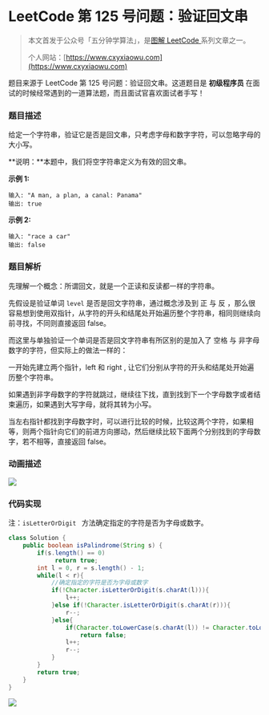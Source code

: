 # LeetCode 第 125 号问题：验证回文串

> 本文首发于公众号「五分钟学算法」，是[图解 LeetCode ](<https://github.com/MisterBooo/LeetCodeAnimation>)系列文章之一。
>
> 个人网站：[https://www.cxyxiaowu.com](https://www.cxyxiaowu.com)

题目来源于 LeetCode 第 125 号问题：验证回文串。这道题目是 **初级程序员** 在面试的时候经常遇到的一道算法题，而且面试官喜欢面试者手写！



### 题目描述

给定一个字符串，验证它是否是回文串，只考虑字母和数字字符，可以忽略字母的大小写。

**说明：**本题中，我们将空字符串定义为有效的回文串。

**示例 1:**

```
输入: "A man, a plan, a canal: Panama"
输出: true
```

**示例 2:**

```
输入: "race a car"
输出: false
```

### 题目解析

先理解一个概念：所谓回文，就是一个正读和反读都一样的字符串。

先假设是验证单词 `level` 是否是回文字符串，通过概念涉及到 正 与 反 ，那么很容易想到使用双指针，从字符的开头和结尾处开始遍历整个字符串，相同则继续向前寻找，不同则直接返回 false。

而这里与单独验证一个单词是否是回文字符串有所区别的是加入了 空格 与 非字母数字的字符，但实际上的做法一样的：

一开始先建立两个指针，left 和 right , 让它们分别从字符的开头和结尾处开始遍历整个字符串。

如果遇到非字母数字的字符就跳过，继续往下找，直到找到下一个字母数字或者结束遍历，如果遇到大写字母，就将其转为小写。

当左右指针都找到字母数字时，可以进行比较的时候，比较这两个字符，如果相等，则两个指针向它们的前进方向挪动，然后继续比较下面两个分别找到的字母数字，若不相等，直接返回 false。

### 动画描述

![](<https://bucket-1257126549.cos.ap-guangzhou.myqcloud.com/blog/pvbiv.gif>)

### 代码实现

注：`isLetterOrDigit ` 方法确定指定的字符是否为字母或数字。

```java
class Solution {
    public boolean isPalindrome(String s) {
        if(s.length() == 0)
             return true;
        int l = 0, r = s.length() - 1;
        while(l < r){
            //确定指定的字符是否为字母或数字
            if(!Character.isLetterOrDigit(s.charAt(l))){
                l++;
            }else if(!Character.isLetterOrDigit(s.charAt(r))){
                r--;
            }else{
                if(Character.toLowerCase(s.charAt(l)) != Character.toLowerCase(s.charAt(r)))
                    return false;
                l++;
                r--;
            } 
        }
        return true;
    }
}

```

![](https://blog-1257126549.cos.ap-guangzhou.myqcloud.com/blog/k5tcp.png)